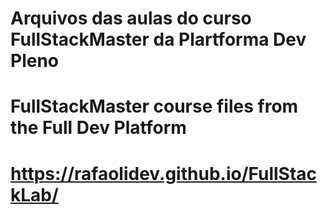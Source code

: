 # Arquivos das aulas do curso FullStackMaster da Plartforma Dev Pleno
# FullStackMaster course files from the Full Dev Platform



# https://rafaolidev.github.io/FullStackLab/
